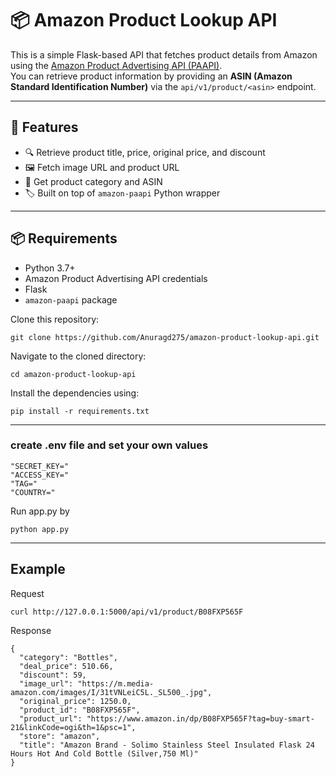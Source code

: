 # 📦 Amazon Product Lookup API

This is a simple Flask-based API that fetches product details from Amazon using the [Amazon Product Advertising API (PAAPI)](https://github.com/sergioteula/python-amazon-paapi).  
You can retrieve product information by providing an **ASIN (Amazon Standard Identification Number)** via the `api/v1/product/<asin>` endpoint.

---

## 🚀 Features

- 🔍 Retrieve product title, price, original price, and discount
- 🖼️ Fetch image URL and product URL
- 🛒 Get product category and ASIN
- 🏷️ Built on top of `amazon-paapi` Python wrapper

---

## 📦 Requirements

- Python 3.7+
- Amazon Product Advertising API credentials
- Flask
- `amazon-paapi` package


Clone this repository:
```
git clone https://github.com/Anuragd275/amazon-product-lookup-api.git
```

Navigate to the cloned directory:
```
cd amazon-product-lookup-api
```

Install the dependencies using:
```
pip install -r requirements.txt
```

---
### create .env file and set your own values

```
"SECRET_KEY="
"ACCESS_KEY="
"TAG="
"COUNTRY="
```

Run app.py by
```
python app.py
```
---

## Example

Request
```
curl http://127.0.0.1:5000/api/v1/product/B08FXP565F
```

Response
```
{
  "category": "Bottles",
  "deal_price": 510.66,
  "discount": 59,
  "image_url": "https://m.media-amazon.com/images/I/31tVNLeiC5L._SL500_.jpg",
  "original_price": 1250.0,
  "product_id": "B08FXP565F",
  "product_url": "https://www.amazon.in/dp/B08FXP565F?tag=buy-smart-21&linkCode=ogi&th=1&psc=1",
  "store": "amazon",
  "title": "Amazon Brand - Solimo Stainless Steel Insulated Flask 24 Hours Hot And Cold Bottle (Silver,750 Ml)"
}
```